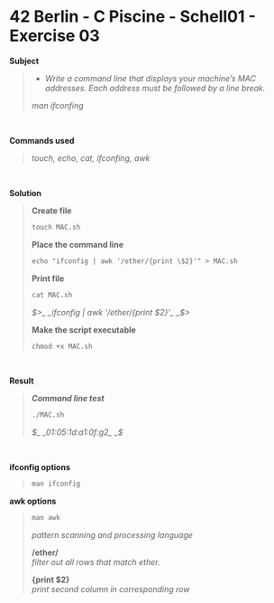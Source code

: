 # 42 Berlin - C Piscine - Schell01 - Exercise 03

**Subject**
> * _Write a command line that displays your machine’s MAC addresses. Each address
must be followed by a line break._   
>
>_man ifconfing_    

<br>

**Commands used**   
>
>_touch, echo, cat, ifconfing, awk_   

<br>

**Solution**    
>
>**Create file**
>```diff 
>touch MAC.sh
>```
>
>**Place the command line**        
>```diff
>echo "ifconfig | awk '/ether/{print \$2}'" > MAC.sh
>```
>
>**Print file**
>
>```diff
>cat MAC.sh
>```
>_$>_    
>_ifconfig | awk '/ether/{print $2}'_   
>_$>_    
>
>**Make the script executable**   
>```diff
>chmod +x MAC.sh
>```

<br>

**Result**   
>_**Command line test**_ 
>```diff
>./MAC.sh
>```
>_$_    
>_01:05:1d:a1:0f:g2_    
>_$_    

<br>

**ifconfig options**  
>```diff
>man ifconfig
>```
**awk options**  
>```diff
>man awk
>```
>_pattern scanning and processing language_    
>
>**/ether/**    
>_filter out all rows that match ether._    
>
>**{print $2}**    
>_print second column in corresponding row_
